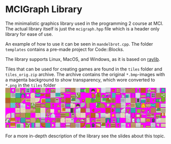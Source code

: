 # MCIGraph Library

The minimalistic graphics library used in the programming 2 course at MCI. The actual library itself is just the `mcigraph.hpp` file which is a header only library for ease of use.

An example of how to use it can be seen in `mandelbrot.cpp`. The folder `templates` contains a pre-made project for Code::Blocks.

The library supports Linux, MacOS, and Windows, as it is based on [raylib](https://www.raylib.com/).

Tiles that can be used for creating games are found in the `tiles` folder and `tiles_orig.zip` archive. The archive contains the original `*.bmp`-images with a magenta background to show transparency, which wore converted to `*.png` in the `tiles` folder ![](tiles.png)

For a more in-depth description of the library see the slides about this topic.
